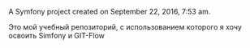 A Symfony project created on September 22, 2016, 7:53 am.

Это мой учебный репозиторий, с использованием которого я хочу освоить Simfony и GIT-Flow

